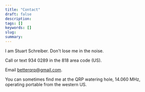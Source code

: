 ```yaml
---
title: "Contact"
draft: false
description: 
tags: []
keywords: []
slug:
summary:
---
```

I am Stuart Schreiber. Don't lose me in the noise.

Call or text 934 0289 in the 818 area code (US).

Email betterqrp@gmail.com.

You can sometimes find me at the QRP watering hole, 14.060 MHz, operating portable from the western US. 